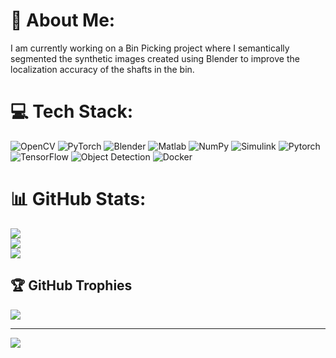 # 💫 About Me:
I am currently working on a Bin Picking project where I semantically segmented the synthetic images created using Blender to improve the localization accuracy of the shafts in the bin. <br>


# 💻 Tech Stack:
![OpenCV](https://img.shields.io/badge/opencv-3670A0?style=for-the-badge&logo=Opencv&logoColor=ffdd54) ![PyTorch](https://img.shields.io/badge/pytorch-%23008080.svg?style=for-the-badge&logo=latex&logoColor=white) ![Blender](https://img.shields.io/badge/Blender-%2300599C.svg?style=for-the-badge&logo=c%2B%2B&logoColor=white) ![Matlab](https://img.shields.io/badge/Tensorflow-%23D00000.svg?style=for-the-badge&logo=Keras&logoColor=white) ![NumPy](https://img.shields.io/badge/numpy-%23013243.svg?style=for-the-badge&logo=numpy&logoColor=white) ![Simulink](https://img.shields.io/badge/keras-%23EE4C2C.svg?style=for-the-badge&logo=PyTorch&logoColor=white) ![Pytorch](https://img.shields.io/badge/keras-%23F7931E.svg?style=for-the-badge&logo=scikit-learn&logoColor=white) ![TensorFlow](https://img.shields.io/badge/Sci-kit_Learning-%23FF6F00.svg?style=for-the-badge&logo=TensorFlow&logoColor=white) ![Object Detection](https://img.shields.io/badge/Object_Detection-FCC624?style=for-the-badge&logo=linux&logoColor=black) ![Docker](https://img.shields.io/badge/docker-%230db7ed.svg?style=for-the-badge&logo=docker&logoColor=white)
# 📊 GitHub Stats:
![](https://github-readme-stats.vercel.app/api?username=Abhiramrkrishna&theme=dark&hide_border=false&include_all_commits=false&count_private=false)<br/>
![](https://github-readme-streak-stats.herokuapp.com/?user=Abhiramrkrishna&theme=dark&hide_border=false)<br/>
![](https://github-readme-stats.vercel.app/api/top-langs/?username=Abhiramrkrishna&theme=dark&hide_border=false&include_all_commits=false&count_private=false&layout=compact)

## 🏆 GitHub Trophies
![](https://github-profile-trophy.vercel.app/?username=Abhiramrkrishna&theme=radical&no-frame=false&no-bg=true&margin-w=4)

---
[![](https://visitcount.itsvg.in/api?id=Abhiramrkrishna&icon=0&color=0)](https://visitcount.itsvg.in)

<!-- Proudly created with GPRM ( https://gprm.itsvg.in ) -->
